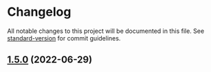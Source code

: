 # Changelog

All notable changes to this project will be documented in this file. See [standard-version](https://github.com/conventional-changelog/standard-version) for commit guidelines.

## [1.5.0](https://github.com/jamiebuilds/scritch/compare/v1.3.1...v1.5.0) (2022-06-29)
